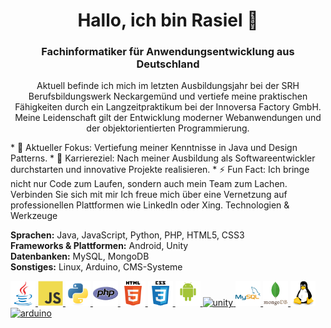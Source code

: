<h1 align="center">Hallo, ich bin Rasiel 👋</h1>
<h3 align="center">Fachinformatiker für Anwendungsentwicklung aus Deutschland</h3>
<p align="center">
Aktuell befinde ich mich im letzten Ausbildungsjahr bei der SRH Berufsbildungswerk Neckargemünd und vertiefe meine praktischen Fähigkeiten durch ein Langzeitpraktikum bei der Innoversa Factory GmbH. Meine Leidenschaft gilt der Entwicklung moderner Webanwendungen und der objektorientierten Programmierung.
</p>
 * 🌱 Aktueller Fokus: Vertiefung meiner Kenntnisse in Java und Design Patterns.
 * 🚀 Karriereziel: Nach meiner Ausbildung als Softwareentwickler durchstarten und innovative Projekte realisieren.
 * ⚡ Fun Fact: Ich bringe nicht nur Code zum Laufen, sondern auch mein Team zum Lachen.
Verbinden Sie sich mit mir
Ich freue mich über eine Vernetzung auf professionellen Plattformen wie LinkedIn oder Xing.
Technologien & Werkzeuge
<p>
<strong>Sprachen:</strong> Java, JavaScript, Python, PHP, HTML5, CSS3<br>
<strong>Frameworks & Plattformen:</strong> Android, Unity<br>
<strong>Datenbanken:</strong> MySQL, MongoDB<br>
<strong>Sonstiges:</strong> Linux, Arduino, CMS-Systeme
</p>
<p align="left">
<a href="https://www.java.com" target="_blank" rel="noreferrer"> <img src="https://raw.githubusercontent.com/devicons/devicon/master/icons/java/java-original.svg" alt="java" width="40" height="40"/> </a>
<a href="https://developer.mozilla.org/en-US/docs/Web/JavaScript" target="_blank" rel="noreferrer"> <img src="https://raw.githubusercontent.com/devicons/devicon/master/icons/javascript/javascript-original.svg" alt="javascript" width="40" height="40"/> </a>
<a href="https://www.python.org" target="_blank" rel="noreferrer"> <img src="https://raw.githubusercontent.com/devicons/devicon/master/icons/python/python-original.svg" alt="python" width="40" height="40"/> </a>
<a href="https://www.php.net" target="_blank" rel="noreferrer"> <img src="https://raw.githubusercontent.com/devicons/devicon/master/icons/php/php-original.svg" alt="php" width="40" height="40"/> </a>
<a href="https://www.w3.org/html/" target="_blank" rel="noreferrer"> <img src="https://raw.githubusercontent.com/devicons/devicon/master/icons/html5/html5-original-wordmark.svg" alt="html5" width="40" height="40"/> </a>
<a href="https://www.w3schools.com/css/" target="_blank" rel="noreferrer"> <img src="https://raw.githubusercontent.com/devicons/devicon/master/icons/css3/css3-original-wordmark.svg" alt="css3" width="40" height="40"/> </a>
<a href="https://developer.android.com" target="_blank" rel="noreferrer"> <img src="https://raw.githubusercontent.com/devicons/devicon/master/icons/android/android-original-wordmark.svg" alt="android" width="40" height="40"/> </a>
<a href="https://unity.com/" target="_blank" rel="noreferrer"> <img src="https://www.vectorlogo.zone/logos/unity3d/unity3d-icon.svg" alt="unity" width="40" height="40"/> </a>
<a href="https://www.mysql.com/" target="_blank" rel="noreferrer"> <img src="https://raw.githubusercontent.com/devicons/devicon/master/icons/mysql/mysql-original-wordmark.svg" alt="mysql" width="40" height="40"/> </a>
<a href="https://www.mongodb.com/" target="_blank" rel="noreferrer"> <img src="https://raw.githubusercontent.com/devicons/devicon/master/icons/mongodb/mongodb-original-wordmark.svg" alt="mongodb" width="40" height="40"/> </a>
<a href="https://www.linux.org/" target="_blank" rel="noreferrer"> <img src="https://raw.githubusercontent.com/devicons/devicon/master/icons/linux/linux-original.svg" alt="linux" width="40" height="40"/> </a>
<a href="https://www.arduino.cc/" target="_blank" rel="noreferrer"> <img src="https://cdn.worldvectorlogo.com/logos/arduino-1.svg" alt="arduino" width="40" height="40"/> </a>
</p>
